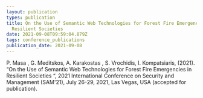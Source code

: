 ```yaml
---
layout: publication
types: publication
title: On the Use of Semantic Web Technologies for Forest Fire Emergencies in
  Resilient Societies
date: 2021-09-08T09:59:04.879Z
tags: conference_publications
publication_date: 2021-09-08
---
```

P. Masa , G. Meditskos, A. Karakostas , S. Vrochidis, I. Kompatsiaris, (2021). “On the Use of Semantic Web Technologies for Forest Fire Emergencies in Resilient Societies “, 2021 International Conference on Security and Management (SAM'21), July 26-29, 2021, Las Vegas, USA (accepted for publication).